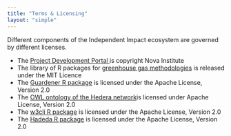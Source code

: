 ```yaml
---
title: "Terms & Licensing"
layout: "simple"
---
```


Different components of the Independent Impact ecosystem are governed by different licenses. 

- The <a href="https://app.independentimpact.org"> Project Development Portal </a>is copyright Nova Institute 
- The library of R packages for <a href="https://independentimpact.github.io/GHG_methodologies/">greenhouse gas methodologies</a> is released under the MIT Licence
- The <a href="https://github.com/IndependentImpact/Guardener">Guardener R package</a> is licensed under the Apache License, Version 2.0
- The <a href="https://github.com/IndependentImpact/Bhash">OWL ontology of the Hedera network</a>is licensed under Apache License, Version 2.0
- The <a href="https://github.com/IndependentImpact/w3cli">w3cli R package</a> is licensed under the Apache License, Version 2.0
- The <a href="https://github.com/novaInstitute/Hadeda">Hadeda R package</a> is licensed under the Apache License, Version 2.0

